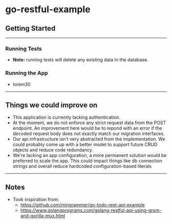# go-restful-example

## Getting Started
---
### Running Tests

- **Note:** running tests will delete any existing data in the database.

### Running the App

- lorem30

---
## Things we could improve on
- This application is currently lacking authentication.
  <br/>
- At the moment, we do not enforce any strict request data from the POST endpoint. An improvement here would be to repond with an error if the decoded request body does not exactly match our migration interfaces.
  <br/>
- Our api infrastructure isn't very abstracted from the implementation. We could probably come up with a better model to support future CRUD objects and reduce code redundancy.
  <br/>
- We're lacking an app configuration, a more permanent solution would be preferred to scale the app. This could impact things like db connection strings and overall reduce hardcoded configuration-based literals
---
## Notes
* Took inspiration from:
    * https://github.com/mingrammer/go-todo-rest-api-example
    * https://www.golangprograms.com/golang-restful-api-using-grom-and-gorilla-mux.html
